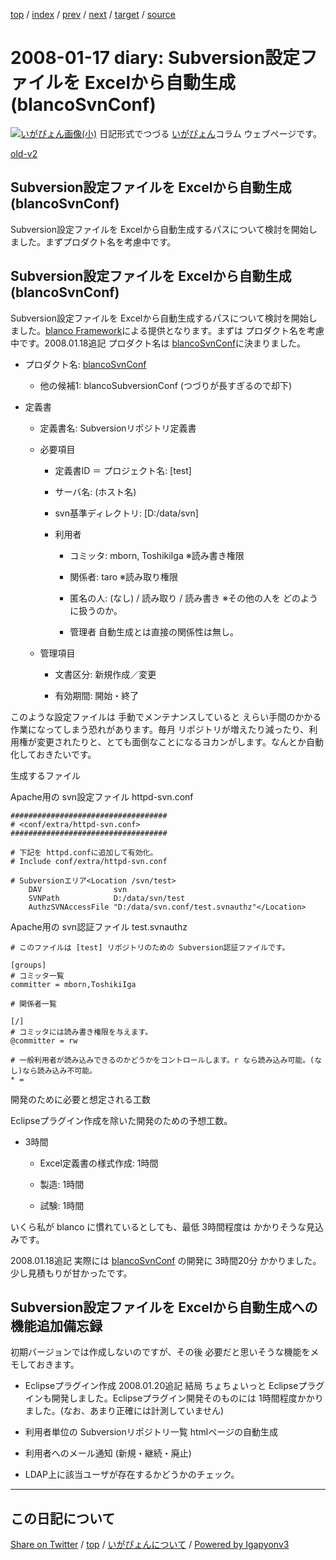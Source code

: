 [top](../index.html) 
 / [index](index.html) 
 / [prev](ig080116.html) 
 / [next](ig080118.html) 
 / [target](https://igapyon.github.io/diary/2008/ig080117.html) 
 / [source](https://github.com/igapyon/diary/blob/master/2008/ig080117.src.md) 

2008-01-17 diary: Subversion設定ファイルを Excelから自動生成 (blancoSvnConf)
=====================================================================================================
[![いがぴょん画像(小)](https://igapyon.github.io/diary/images/iga200306s.jpg "いがぴょん")](https://igapyon.github.io/diary/memo/memoigapyon.html) 日記形式でつづる [いがぴょん](https://igapyon.github.io/diary/memo/memoigapyon.html)コラム ウェブページです。

[old-v2](ig080117-orig.html)

## Subversion設定ファイルを Excelから自動生成 (blancoSvnConf)

Subversion設定ファイルを Excelから自動生成するパスについて検討を開始しました。まずプロダクト名を考慮中です。


## Subversion設定ファイルを Excelから自動生成 (blancoSvnConf)

Subversion設定ファイルを Excelから自動生成するパスについて検討を開始しました。[blanco Framework](http://www.igapyon.jp/blanco/blanco.ja.html)による提供となります。まずは プロダクト名を考慮中です。2008.01.18追記 プロダクト名は [blancoSvnConf](http://www.igapyon.jp/blanco/blancosvnconf.html)に決まりました。

* プロダクト名: [blancoSvnConf](http://www.igapyon.jp/blanco/blancosvnconf.html)
  
  * 他の候補1: blancoSubversionConf (つづりが長すぎるので却下)
  

  
* 定義書
  
  * 定義書名: Subversionリポジトリ定義書
    
  * 必要項目
    
    * 定義書ID ＝ プロジェクト名: [test]
      
    * サーバ名: (ホスト名)
      
    * svn基準ディレクトリ: [D:/data/svn]
      
    * 利用者
      
      * コミッタ: mborn, ToshikiIga
        ※読み書き権限
        
      * 関係者: taro
        ※読み取り権限
        
      * 匿名の人: (なし) / 読み取り / 読み書き
        ※その他の人を どのように扱うのか。
        
      * 管理者
        自動生成とは直接の関係性は無し。
      

    

    
  * 管理項目
    
    * 文書区分: 新規作成／変更
      
    * 有効期間: 開始・終了
    

  

このような設定ファイルは 手動でメンテナンスしていると えらい手間のかかる作業になってしまう恐れがあります。毎月 リポジトリが増えたり減ったり、利用権が変更されたりと、とても面倒なことになるヨカンがします。なんとか自動化しておきたいです。

生成するファイル

Apache用の svn設定ファイル
httpd-svn.conf

      
```
###################################
# <conf/extra/httpd-svn.conf>
###################################

# 下記を httpd.confに追加して有効化。
# Include conf/extra/httpd-svn.conf

# Subversionエリア<Location /svn/test>
    DAV                svn
    SVNPath            D:/data/svn/test
    AuthzSVNAccessFile "D:/data/svn.conf/test.svnauthz"</Location>
```

      

Apache用の svn認証ファイル
test.svnauthz

      
```
# このファイルは [test] リポジトリのための Subversion認証ファイルです。

[groups]
# コミッタ一覧
committer = mborn,ToshikiIga

# 関係者一覧

[/]
# コミッタには読み書き権限を与えます。
@committer = rw

# 一般利用者が読み込みできるのかどうかをコントロールします。r なら読み込み可能。(なし)なら読み込み不可能。
* = 
```

      

開発のために必要と想定される工数

Eclipseプラグイン作成を除いた開発のための予想工数。

* 3時間
  
  * Excel定義書の様式作成: 1時間
    
  * 製造: 1時間
    
  * 試験: 1時間
  

いくら私が blanco に慣れているとしても、最低 3時間程度は かかりそうな見込みです。

2008.01.18追記 実際には [blancoSvnConf](http://www.igapyon.jp/blanco/blancosvnconf.html) の開発に 3時間20分 かかりました。少し見積もりが甘かったです。

## Subversion設定ファイルを Excelから自動生成への機能追加備忘録

初期バージョンでは作成しないのですが、その後 必要だと思いそうな機能をメモしておきます。

* Eclipseプラグイン作成
  2008.01.20追記 結局 ちょちょいっと Eclipseプラグインも開発しました。Eclipseプラグイン開発そのものには 1時間程度かかりました。(なお、あまり正確には計測していません)
  
* 利用者単位の Subversionリポジトリ一覧 htmlページの自動生成
  
* 利用者へのメール通知 (新規・継続・廃止)
  
* LDAP上に該当ユーザが存在するかどうかのチェック。


----------------------------------------------------------------------------------------------------

## この日記について

[Share on Twitter](https://twitter.com/intent/tweet?hashtags=igapyon%2Cdiary%2C%E3%81%84%E3%81%8C%E3%81%B4%E3%82%87%E3%82%93&text=Subversion%E8%A8%AD%E5%AE%9A%E3%83%95%E3%82%A1%E3%82%A4%E3%83%AB%E3%82%92+Excel%E3%81%8B%E3%82%89%E8%87%AA%E5%8B%95%E7%94%9F%E6%88%90+%28blancoSvnConf%29&url=https%3A%2F%2Figapyon.github.io%2Fdiary%2F2008%2Fig080117.html) / [top](../index.html) / [いがぴょんについて](https://igapyon.github.io/diary/memo/memoigapyon.html) / [Powered by Igapyonv3](https://github.com/igapyon/igapyonv3)
